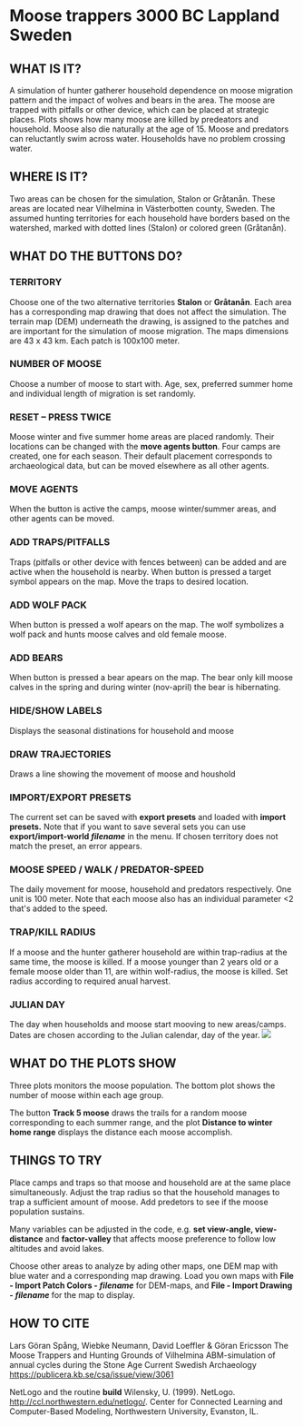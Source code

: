 # Moose trappers 3000 BC Lappland Sweden

## WHAT IS IT?
A simulation of hunter gatherer household dependence on moose migration pattern and the impact of wolves and bears in the area. The moose are trapped with pitfalls or other device, which can be placed at strategic places. Plots shows how many moose are killed by predeators and household. Moose also die naturally at the age of 15. Moose and predators can reluctantly swim across water. Households have no problem crossing water.
## WHERE IS IT?
Two areas can be chosen for the simulation, Stalon or Gråtanån. These areas are located near Vilhelmina in Västerbotten county, Sweden. The assumed hunting territories for each household have borders based on the watershed, marked with dotted lines (Stalon) or colored green (Gråtanån).
## WHAT DO THE BUTTONS DO?
### TERRITORY
Choose one of the two alternative territories **Stalon** or **Gråtanån**.
Each area has a corresponding map drawing that does not affect the simulation. The terrain map (DEM) underneath the drawing, is assigned to the patches and are important for the simulation of moose migration. The maps dimensions are 43 x 43 km. Each patch is 100x100 meter.
### NUMBER OF MOOSE
Choose a number of moose to start with. Age, sex, preferred summer home and individual length of migration is set randomly.
### RESET – PRESS TWICE
Moose winter and five summer home areas are placed randomly. Their locations can be changed with the **move agents button**. Four camps are created, one for each season. Their default placement corresponds to archaeological data, but can be moved elsewhere as all other agents.
### MOVE AGENTS
When the button is active the camps, moose winter/summer areas, and other agents can be moved.
### ADD TRAPS/PITFALLS
Traps (pitfalls or other device with fences between) can be added and are active when the household is nearby.  When button is pressed a target symbol appears on the map. Move the traps to desired location.
### ADD WOLF PACK
When button is pressed a wolf apears on the map. The wolf symbolizes a wolf pack and hunts moose calves and old female moose.
### ADD BEARS
When button is pressed a bear apears on the map. The bear only kill moose calves in the spring and during winter (nov-april) the bear is hibernating.
### HIDE/SHOW LABELS
Displays the seasonal distinations for household and moose
### DRAW TRAJECTORIES
Draws a line showing the movement of moose and houshold
### IMPORT/EXPORT PRESETS
The current set can be saved with **export presets** and loaded with **import presets.**
Note that if you want to save several sets you can use **export/import-world _filename_** in the menu. If chosen territory does not match the preset, an error appears.
### MOOSE SPEED / WALK / PREDATOR-SPEED
The daily movement for moose, household and predators respectively. One unit is 100 meter. Note that each moose also has an individual parameter <2 that's added to the speed. 
###  TRAP/KILL RADIUS
If a moose and the hunter gatherer household are within trap-radius at the same time, the moose is killed. If a moose younger than 2 years old or a female moose older than 11, are within wolf-radius, the moose is killed.
Set radius according to required anual harvest. 
### JULIAN DAY
The day when households and moose start mooving to new areas/camps. Dates are chosen according to the Julian calendar, day of the year.
![](file:JulianDays.png)
## WHAT DO THE PLOTS SHOW
Three plots monitors the moose population. The bottom plot shows the number of moose within each age group.

The button **Track 5 moose** draws the trails for a random moose corresponding to each summer range, and the plot **Distance to winter home range** displays the distance each moose accomplish.
## THINGS TO TRY
Place camps and traps so that moose and household are at the same place simultaneously. Adjust the trap radius so that the household manages to trap a sufficient amount of moose.  Add predetors to see if the moose population sustains.

Many variables can be adjusted in the code, e.g. **set view-angle, view-distance** and **factor-valley** that affects moose preference to follow low altitudes and avoid lakes.

Choose other areas to analyze by ading other maps, one DEM map with blue water and a corresponding map drawing. Load you own maps with **File - Import Patch Colors - _filename_** for DEM-maps, and **File - Import Drawing - _filename_** for the map to display.
## HOW TO CITE
Lars Göran Spång, Wiebke Neumann, David Loeffler & Göran Ericsson 
The Moose Trappers and Hunting Grounds of Vilhelmina
ABM-simulation of annual cycles during the Stone Age 
Current Swedish Archaeology
https://publicera.kb.se/csa/issue/view/3061

NetLogo and the routine **build**
Wilensky, U. (1999). NetLogo. http://ccl.northwestern.edu/netlogo/. Center for Connected Learning and Computer-Based Modeling, Northwestern University, Evanston, IL.
